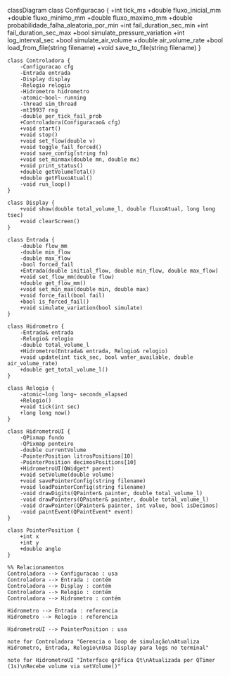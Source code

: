 classDiagram
    class Configuracao {
        +int tick_ms
        +double fluxo_inicial_mm
        +double fluxo_minimo_mm
        +double fluxo_maximo_mm
        +double probabilidade_falha_aleatoria_por_min
        +int fail_duration_sec_min
        +int fail_duration_sec_max
        +bool simulate_pressure_variation
        +int log_interval_sec
        +bool simulate_air_volume
        +double air_volume_rate
        +bool load_from_file(string filename)
        +void save_to_file(string filename)
    }

    class Controladora {
        -Configuracao cfg
        -Entrada entrada
        -Display display
        -Relogio relogio
        -Hidrometro hidrometro
        -atomic~bool~ running
        -thread sim_thread
        -mt19937 rng
        -double per_tick_fail_prob
        +Controladora(Configuracao& cfg)
        +void start()
        +void stop()
        +void set_flow(double v)
        +void toggle_fail_forced()
        +void save_config(string fn)
        +void set_minmax(double mn, double mx)
        +void print_status()
        +double getVolumeTotal()
        +double getFluxoAtual()
        -void run_loop()
    }

    class Display {
        +void show(double total_volume_l, double fluxoAtual, long long tsec)
        +void clearScreen()
    }

    class Entrada {
        -double flow_mm
        -double min_flow
        -double max_flow
        -bool forced_fail
        +Entrada(double initial_flow, double min_flow, double max_flow)
        +void set_flow_mm(double flow)
        +double get_flow_mm()
        +void set_min_max(double min, double max)
        +void force_fail(bool fail)
        +bool is_forced_fail()
        +void simulate_variation(bool simulate)
    }

    class Hidrometro {
        -Entrada& entrada
        -Relogio& relogio
        -double total_volume_l
        +Hidrometro(Entrada& entrada, Relogio& relogio)
        +void update(int tick_sec, bool water_available, double air_volume_rate)
        +double get_total_volume_l()
    }

    class Relogio {
        -atomic~long long~ seconds_elapsed
        +Relogio()
        +void tick(int sec)
        +long long now()
    }

    class HidrometroUI {
        -QPixmap fundo
        -QPixmap ponteiro
        -double currentVolume
        -PointerPosition litrosPositions[10]
        -PointerPosition decimosPositions[10]
        +HidrometroUI(QWidget* parent)
        +void setVolume(double volume)
        +void savePointerConfig(string filename)
        +void loadPointerConfig(string filename)
        -void drawDigits(QPainter& painter, double total_volume_l)
        -void drawPointers(QPainter& painter, double total_volume_l)
        -void drawPointer(QPainter& painter, int value, bool isDecimos)
        -void paintEvent(QPaintEvent* event)
    }

    class PointerPosition {
        +int x
        +int y
        +double angle
    }

    %% Relacionamentos
    Controladora --> Configuracao : usa
    Controladora --> Entrada : contém
    Controladora --> Display : contém
    Controladora --> Relogio : contém
    Controladora --> Hidrometro : contém

    Hidrometro --> Entrada : referencia
    Hidrometro --> Relogio : referencia

    HidrometroUI --> PointerPosition : usa

    note for Controladora "Gerencia o loop de simulação\nAtualiza Hidrometro, Entrada, Relogio\nUsa Display para logs no terminal"

    note for HidrometroUI "Interface gráfica Qt\nAtualizada por QTimer (1s)\nRecebe volume via setVolume()"